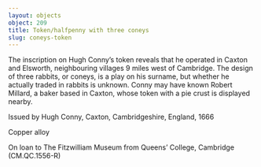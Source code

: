 ```yaml
---
layout: objects
object: 209
title: Token/halfpenny with three coneys
slug: coneys-token
---
```

The inscription on Hugh Conny’s token reveals that he operated in Caxton and Elsworth, neighbouring villages 9 miles west of Cambridge. The design of three rabbits, or coneys, is a play on his surname, but whether he actually traded in rabbits is unknown.  Conny may have known Robert Millard, a baker  based in Caxton, whose token with a pie crust is displayed nearby.  

Issued by Hugh Conny, Caxton, Cambridgeshire, England, 1666

Copper alloy

On loan to The Fitzwilliam Museum from Queens’ College, Cambridge (CM.QC.1556-R)

